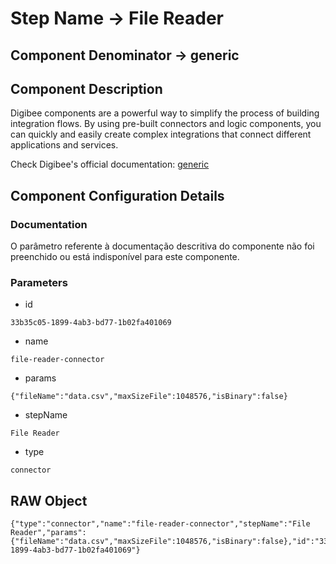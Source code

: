 # Step Name -> File Reader
## Component Denominator -> generic

## Component Description

Digibee components are a powerful way to simplify the process of building integration flows. By using pre-built connectors and logic components, you can quickly and easily create complex integrations that connect different applications and services.

Check Digibee's official documentation: [generic](https://docs.digibee.com/documentation "Digibee documentation")

## Component Configuration Details
### Documentation

O parâmetro referente à documentação descritiva do componente não foi preenchido ou está indisponível para este componente.

### Parameters

* id
```
33b35c05-1899-4ab3-bd77-1b02fa401069
```

* name
```
file-reader-connector
```

* params
```
{"fileName":"data.csv","maxSizeFile":1048576,"isBinary":false}
```

* stepName
```
File Reader
```

* type
```
connector
```


## RAW Object

```
{"type":"connector","name":"file-reader-connector","stepName":"File Reader","params":{"fileName":"data.csv","maxSizeFile":1048576,"isBinary":false},"id":"33b35c05-1899-4ab3-bd77-1b02fa401069"}
```